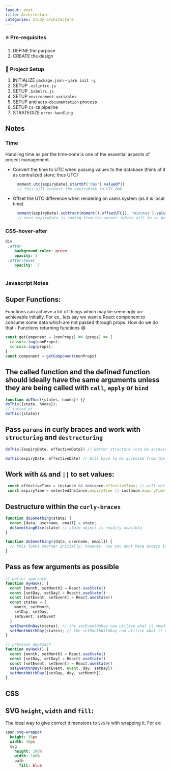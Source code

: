 ```yaml
---
layout: post
title: Architecture
categories: study architecture
---
```


### :star: Pre-requisites
1. DEFINE the purpose
1. CREATE the design

### :whale: Project Setup
1. INITIALIZE `package.json` - `yarn init -y`
1. SETUP `.eslintrc.js`
1. SETUP `.babelrc.js`
1. SETUP `environment-variables`
1. SETUP and `auto-documentation` process
1. SETUP `CI-CD` pipeline
1. STRATEGIZE `error-handling`


## Notes
### Time
Handling time as per the time-zone is one of the essential aspects of project management.
- Convert the time to UTC when passing values to the database (think of it as centralized store; thus UTC)
  ```javascript  
    moment.utc(expiryDate).startOf('day').valueOf()
    // this will convert the expiryDate to UTC BoD
  ```
- Offset the UTC difference when rendering on users system (as it is local time)
  ```javascript
    moment(expiryDate).subtract(moment().offsetUTC(), 'minutes').valueOf()
    // here expiryDate is coming from the server (which will be as per UTC); thus we offset it to get the local time.
  ```
### CSS-hover-after
 ```sass
div
  :after
     background-color: green
     opacity: 1
  :after:hover
     opacity: .7
   
```


### Javascript Notes
## Super Functions:
Functions can achieve a lot of things which may be seemingly un-achievable initially.  For ex., lets say we want a React component to consume some data which are not passed through props.  How do we do that - Functions returning functions :smile:

```javascript
const getComponent = (nonProps) => (props) => {
  console.log(nonProps);
  console.log(props);
}
const component = getComponent(nonProps)
```

## The called function and the defined function should ideally have the same arguments unless they are being called with `call`, `apply` or `bind`
```javascript
function doThis({states, hooks}) {}
doThis({state, hooks});
// insted of
doThis({state})
```
## Pass `params` in curly braces and work with `structuring` and `destructuring`

```javascript
doThis({expiryDate, effectiveDate}) // Better structure (can be accessed in any order

doThis(expiryDate, effectiveDate) // Will have to be accessed from the available order
```

## Work with `&&` and `||` to set values:
```javascript
 const effectiveTime = instance && instance.effectiveTime; // will set the last available value if the previous values are available (for ex. will set instance.effectiveTime if instance is available.
 const expiryTime = selectedInstance.expiryTime || instance.expiryTime // will set the first available value.  For ex. will set the selecedInstance.expiryTime if it is available.  ONLY if it is not available it will set the instance.expirtyTime
```

## Destructure within the `curly-braces`
```javascript
function doSomething(state) {
  const {data, username, email} = state;
  doSomethingElse(state) // state object is readily availble
}

function doSomething({data, username, email}) {
  // this looks shorter initially; however, now you dont have access to the component `state` object
}
```

## Pass as few arguments as possible
```javascript
// better approach
function myHook() {
  const [month, setMonth] = React.useState()
  const [setDay, setDay] = Reactt.useState()
  const [setEvent, setEvent] = React.useState()
  const states = {
    month, setMonth,
    setDay, setDay,
    setEvent, setEvent
  }
  setEventOnDay(states); // the setEventOnDay can utilize what it needs
  setMonthWithDay(states); // the setMonthWithDay can utilize what it needs
}

// previous approach
function myHook() {
  const [month, setMonth] = React.useState()
  const [setDay, setDay] = Reactt.useState()
  const [setEvent, setEvent] = React.useState()
  setEventOnDay({setEvent, event, day, setDay})
  setMonthWithDay({setDay, day, setMonth});
}
```



## CSS
## SVG `height`, `width` and `fill`:
The ideal way to give correct dimensions to `SVG` is with wrapping it.  For ex:
```sass
span.svg-wrapper
  height: 16px
  width: 16px
  svg
    height: 100%
    width: 100%
    path
      fill: blue
```
